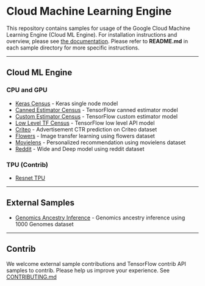 # Cloud Machine Learning Engine

This repository contains samples for usage of the Google Cloud Machine Learning Engine (Cloud ML Engine). For installation instructions and overview, please see [the documentation](https://cloud.google.com/ml-engine/docs/). Please refer to **README.md** in each sample directory for more specific instructions. 

- - - 

## Cloud ML Engine

### CPU and GPU

* [Keras Census](census/keras) - Keras single node model
* [Canned Estimator Census](census/estimator) - TensorFlow canned estimator model
* [Custom Estimator Census](census/customestimator) - TensorFlow custom estimator model
* [Low Level TF Census](census/tensorflowcore) - TensorFlow low level API model
* [Criteo](criteo_tft) - Advertisement CTR prediction on Criteo dataset
* [Flowers](flowers) - Image transfer learning using flowers dataset
* [Movielens](movielens) - Personalized recommendation using movielens dataset
* [Reddit](reddit_tft) - Wide and Deep model using reddit dataset

### TPU (Contrib)
* [Resnet TPU](tpu)

- - -

## External Samples

* [Genomics Ancestry Inference](https://github.com/googlegenomics/cloudml-examples) - Genomics ancestry inference using 1000 Genomes dataset

- - -

## Contrib

We welcome external sample contributions and TensorFlow contrib API samples to contrib. Please help us improve your experience. See [CONTRIBUTING.md](CONTRIBUTING.md)
